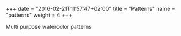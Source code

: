 +++
date = "2016-02-21T11:57:47+02:00"
title = "Patterns"
name = "patterns"
weight = 4
+++

Multi purpose watercolor patterns
